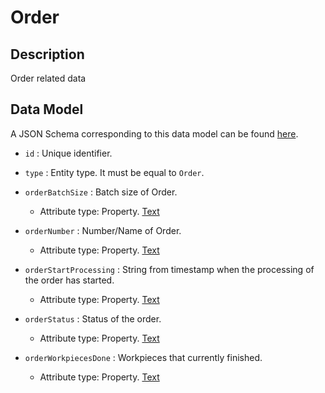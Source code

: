 # Order

## Description


Order related data

## Data Model

A JSON Schema corresponding to this data model can be found
[here](../schema.json).

-   `id` : Unique identifier.

-   `type` : Entity type. It must be equal to `Order`.

-   `orderBatchSize` : Batch size of Order.

    -   Attribute type: Property. [Text](https://schema.org/Number)

-   `orderNumber` : Number/Name of Order.

    -   Attribute type: Property. [Text](https://schema.org/Text) 

-   `orderStartProcessing` : String from timestamp when the processing of the order has started.

    -   Attribute type: Property. [Text](https://schema.org/Text)

-   `orderStatus` : Status of the order.

    -   Attribute type: Property. [Text](https://schema.org/Text)

-   `orderWorkpiecesDone` : Workpieces that currently finished.

    -   Attribute type: Property. [Text](https://schema.org/Number)
